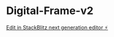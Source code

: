 # Digital-Frame-v2

[Edit in StackBlitz next generation editor ⚡️](https://stackblitz.com/~/github.com/apogeeai/Digital-Frame-v2)